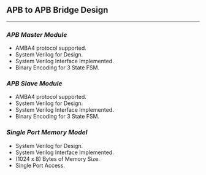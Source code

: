 ## APB to APB Bridge Design
--------------------------------
### *APB Master Module*
- AMBA4 protocol supported.
- System Verilog for Design.
- System Verilog Interface Implemented.
- Binary Encoding for 3 State FSM.

### *APB Slave Module*
- AMBA4 protocol supported.
- System Verilog for Design.
- System Verilog Interface Implemented.
- Binary Encoding for 3 State FSM.

### *Single Port Memory Model*
- System Verilog for Design.
- System Verilog Interface Implemented.
- (1024 x 8) Bytes of Memory Size.
- Single Port Access. 